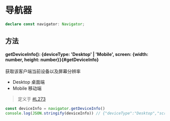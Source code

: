 <script setup>
import '/style.css'
</script>
# 导航器
```typescript
declare const navigator: Navigator;
```

## 方法

#### <font id="API" />getDeviceInfo()<font id="Type">: {deviceType: 'Desktop' | 'Mobile', screen: {width: number, height: number}}</font>{#getDeviceInfo}

获取该客户端当前设备以及屏幕分辨率
- Desktop 桌面端
- Mobile 移动端


> 定义于 [#L273](https://github.com/box3lab/arena_dts/blob/main/ClientAPI.d.ts#L273)


```javascript
const deviceInfo = navigator.getDeviceInfo()
console.log(JSON.stringify(deviceInfo)) // {"deviceType":"Desktop","screen":{"width":1800,"height":913}}

```
